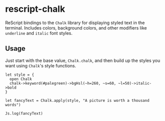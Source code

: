 # rescript-chalk
ReScript bindings to the `Chalk` library for displaying styled text in the terminal. Includes colors, background colors, and other modifiers like `underline` and `italic` font styles.

## Usage

Just start with the base value, `Chalk.chalk`, and then build up the styles you want using `Chalk`'s style functions.

```rescript
let style = {
  open Chalk
  chalk->keyword(#palegreen)->bgHsl(~h=260, ~s=60, ~l=50)->italic->bold
}

let fancyText = Chalk.apply(style, "A picture is worth a thousand words")

Js.log(fancyText)
```


